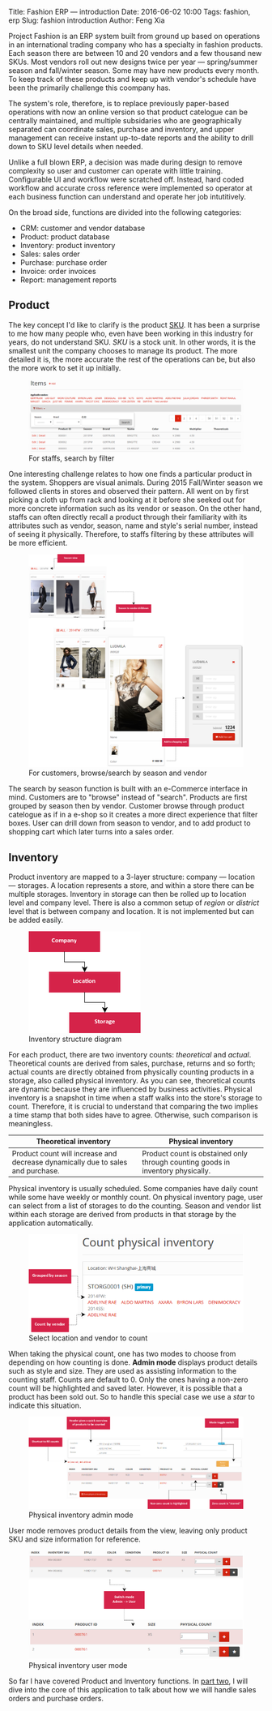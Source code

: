 Title: Fashion ERP &mdash; introduction
Date: 2016-06-02 10:00
Tags: fashion, erp
Slug: fashion introduction
Author: Feng Xia

Project Fashion is an ERP system built from ground up
based on operations in an international trading company
who has a specialty in fashion products. Each season there
are between 10 and 20 vendors and a few thousand new SKUs. Most
vendors roll out new designs twice per year &mdash; spring/summer
season and fall/winter season. Some may have new products
every month. To keep track of these products
and keep up with vendor's schedule have been the primarily challenge this coompany
has.

The system's role, therefore, is to replace previously paper-based
operations with now an online version so that product catelogue can be
centrally maintained, and multiple subsidaries
who are geographically separated can coordinate sales, purchase
and inventory, and upper management can receive
instant up-to-date reports and the ability to drill down to
SKU level details when needed.

Unlike a full blown ERP, a decision was made during
design to remove complexity so user and customer can operate with little training.
Configurable UI and workflow were scratched off. Instead,
hard coded workflow and accurate cross reference were implemented
so operator at each business function can understand
and operate her job intutitively.

On the broad side, functions are divided into the following categories:

* <span class="myhighlight">CRM</span>: customer and vendor database
* <span class="myhighlight">Product</span>: product database
* <span class="myhighlight">Inventory</span>: product inventory
* <span class="myhighlight">Sales</span>: sales order
* <span class="myhighlight">Purchase</span>: purchase order
* <span class="myhighlight">Invoice</span>: order invoices
* <span class="myhighlight">Report</span>: management reports

## Product

The key concept I'd like to clarify is the product [SKU][].
It has
been a surprise to me how many people who, even have been working in this industry
for years, do not understand SKU. _SKU_ is a stock unit. In other words,
it is the smallest unit the company chooses to manage its product.
The more detailed it is, the more accurate the rest of the
operations can be, but also the more work to set it up initially.

<figure>
    <img class="center-block img-responsive" src="images/fashion_1.png">
    <figcaption>For staffs, search by filter</figcaption>
</figure>

One interesting challenge relates to how one finds a particular product in
the system. Shoppers are visual animals. During 2015 Fall/Winter season
we followed clients in stores and observed their pattern.
All went on by first picking a cloth up from rack and looking at it
before she seeked out for more concrete information such as its
vendor or season. On the other hand, staffs can often directly recall
a product through their familiarity with its attributes such as vendor, season, name
and style's serial number,
instead of seeing it physically. Therefore, to staffs filtering
by these attributes will be more efficient.


<figure>
    <img class="center-block img-responsive" src="images/fashion_3.png">
    <figcaption>For customers, browse/search by season and vendor</figcaption>
</figure>

The search by season function is built with an e-Commerce interface in mind.
Customers are to "browse" instead of "search". Products are first grouped
by season then by vendor. Customer browse through
product catelogue as if in a e-shop so it
creates a more direct experience that filter boxes.
User can drill down from season to vendor, and to add product to shopping
cart which later turns into a sales order.

[sku]: https://en.wikipedia.org/wiki/Stock_keeping_unit


## Inventory

Product inventory are mapped to a 3-layer structure: company &mdash; location &mdash; storages.
A location represents a store, and within a store there can be multiple storages. Inventory
in storage can then be rolled up to location level and company level. There is also
a common setup of _region_ or _district_ level that is between company and location. It is
not implemented but can be added easily.

<figure>
    <img class="center-block img-responsive" src="images/fashion_2.png">
    <figcaption>Inventory structure diagram</figcaption>
</figure>

For each product, there are two inventory counts: _theoretical_ and _actual_. Theoretical
counts are derived from sales, purchase, returns and so forth; actual counts are
directly obtained from physically counting products in a storage, also called physical inventory.
As you can see, theoretical counts are dynamic because they are influenced by
business activities. Physical inventory is a snapshot in time when a staff
walks into the store's storage to count. Therefore, it is crucial to understand that
comparing the two implies a time stamp that both sides have to agree. Otherwise, such comparison
is meaningless.

<table class="table table-striped">
    <thead>
        <th>Theoretical inventory</th>
        <th>Physical inventory</th>
    </thead>
    <tbody>
        <tr><td>
            Product count will increase and decrease dynamically due to sales and purchase.
        </td><td>
            Product count is obstained only through counting goods in inventory physically.
        </td></tr>
    </tbody>
</table>

Physical inventory is usually scheduled. Some companies have daily count
while some have weekly or monthly count. On physical inventory page, user
can select from a list of storages to do the counting. Season and vendor
list within each storage are derived from products in that
storage by the application automatically.

<figure>
    <img class="center-block img-responsive" src="images/fashion_4.png">
    <figcaption>Select location and vendor to count</figcaption>
</figure>

When taking the physical count, one has two modes to choose from depending on
how counting is done. **Admin mode** displays product details such as style and size.
They are used as assisting information to the counting staff. Counts are default to 0.
Only the ones having a non-zero count will be highlighted and saved later.
However, it is possible that a product has been sold out. So to handle this special
case we use a _star_ to indicate this situation.

<figure>
    <img class="center-block img-responsive" src="images/fashion_5.png">
    <figcaption>Physical inventory admin mode</figcaption>
</figure>

User mode removes product details from the view, leaving only product SKU and
size information for reference.

<figure>
    <img class="center-block img-responsive" src="images/fashion_6.png">
    <figcaption>Physical inventory user mode</figcaption>
</figure>

So far I have covered Product and Inventory functions.
In [part two]({filename}/workspace/fashion/order.md), I will
dive into the core of this application to talk about
how we will handle sales orders and purchase orders.
